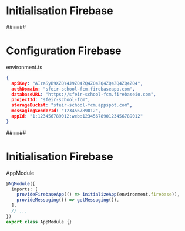 <!-- .slide: class="transition bg-pink" -->

# Initialisation Firebase

##==##

# Configuration Firebase

<!-- .slide: class="with-code" -->

environment.ts
```json
{
  apiKey: "AIzaSyB9XZQY4J9ZQ4ZQ4ZQ4ZQ4ZQ4ZQ4ZQ4ZQ4",
  authDomain: "sfeir-school-fcm.firebaseapp.com",
  databaseURL: "https://sfeir-school-fcm.firebaseio.com",
  projectId: "sfeir-school-fcm",
  storageBucket: "sfeir-school-fcm.appspot.com",
  messagingSenderId: "123456789012",
  appId: "1:123456789012:web:1234567890123456789012"
}
```
<!-- .element class="big-code" -->

##==##

# Initialisation Firebase

<!-- .slide: class="with-code" -->

AppModule
```typescript [1-2,5-8|3|4]
@NgModule({
  imports: [
    provideFirebaseApp(() => initializeApp(environment.firebase)),
    provideMessaging(() => getMessaging()),
  ],
  // ...
})
export class AppModule {}
```
<!-- .element class="big-code" -->
